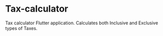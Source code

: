 # Tax-calculator
Tax calculator Flutter application.
Calculates both Inclusive and Exclusive types of Taxes.
